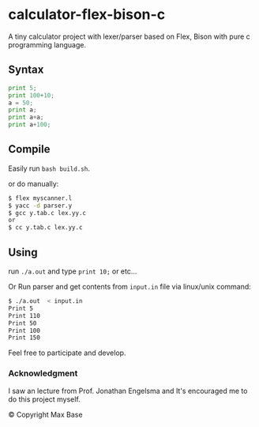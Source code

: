 # calculator-flex-bison-c

A tiny calculator project with lexer/parser based on Flex, Bison with pure c programming language.

## Syntax

```python
print 5;
print 100+10;
a = 50;
print a;
print a+a;
print a+100;
```

## Compile

Easily run `bash build.sh`.

or do manually:

```bash
$ flex myscanner.l
$ yacc -d parser.y
$ gcc y.tab.c lex.yy.c
or
$ cc y.tab.c lex.yy.c
```

## Using

run `./a.out` and type `print 10;` or etc...

Or Run parser and get contents from `input.in` file via linux/unix command:

```bash
$ ./a.out  < input.in
Print 5
Print 110
Print 50
Print 100
Print 150
```

Feel free to participate and develop.

### Acknowledgment

I saw an lecture from Prof. Jonathan Engelsma and It's encouraged me to do this project myself.

© Copyright Max Base
